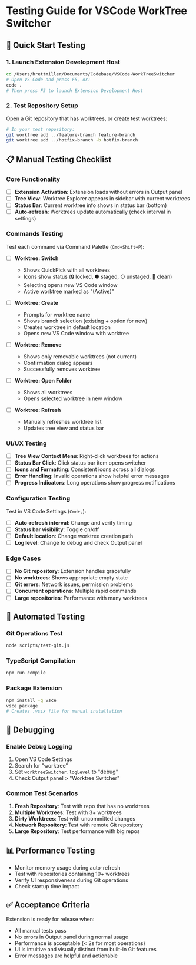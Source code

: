 # Testing Guide for VSCode WorkTree Switcher

## 🚀 Quick Start Testing

### 1. Launch Extension Development Host
```bash
cd /Users/brettmiller/Documents/Codebase/VSCode-WorkTreeSwitcher
# Open VS Code and press F5, or:
code . 
# Then press F5 to launch Extension Development Host
```

### 2. Test Repository Setup
Open a Git repository that has worktrees, or create test worktrees:
```bash
# In your test repository:
git worktree add ../feature-branch feature-branch
git worktree add ../hotfix-branch -b hotfix-branch
```

## 📋 Manual Testing Checklist

### Core Functionality
- [ ] **Extension Activation**: Extension loads without errors in Output panel
- [ ] **Tree View**: Worktree Explorer appears in sidebar with current worktrees
- [ ] **Status Bar**: Current worktree info shows in status bar (bottom)
- [ ] **Auto-refresh**: Worktrees update automatically (check interval in settings)

### Commands Testing
Test each command via Command Palette (`Cmd+Shift+P`):

- [ ] **Worktree: Switch**
  - Shows QuickPick with all worktrees
  - Icons show status (🔒 locked, ● staged, ○ unstaged, 📁 clean)
  - Selecting opens new VS Code window
  - Active worktree marked as "(Active)"

- [ ] **Worktree: Create**
  - Prompts for worktree name
  - Shows branch selection (existing + option for new)
  - Creates worktree in default location
  - Opens new VS Code window with worktree

- [ ] **Worktree: Remove**
  - Shows only removable worktrees (not current)
  - Confirmation dialog appears
  - Successfully removes worktree

- [ ] **Worktree: Open Folder**
  - Shows all worktrees
  - Opens selected worktree in new window

- [ ] **Worktree: Refresh**
  - Manually refreshes worktree list
  - Updates tree view and status bar

### UI/UX Testing
- [ ] **Tree View Context Menu**: Right-click worktrees for actions
- [ ] **Status Bar Click**: Click status bar item opens switcher
- [ ] **Icons and Formatting**: Consistent icons across all dialogs
- [ ] **Error Handling**: Invalid operations show helpful error messages
- [ ] **Progress Indicators**: Long operations show progress notifications

### Configuration Testing
Test in VS Code Settings (`Cmd+,`):
- [ ] **Auto-refresh interval**: Change and verify timing
- [ ] **Status bar visibility**: Toggle on/off
- [ ] **Default location**: Change worktree creation path
- [ ] **Log level**: Change to debug and check Output panel

### Edge Cases
- [ ] **No Git repository**: Extension handles gracefully
- [ ] **No worktrees**: Shows appropriate empty state
- [ ] **Git errors**: Network issues, permission problems
- [ ] **Concurrent operations**: Multiple rapid commands
- [ ] **Large repositories**: Performance with many worktrees

## 🔧 Automated Testing

### Git Operations Test
```bash
node scripts/test-git.js
```

### TypeScript Compilation
```bash
npm run compile
```

### Package Extension
```bash
npm install -g vsce
vsce package
# Creates .vsix file for manual installation
```

## 🐛 Debugging

### Enable Debug Logging
1. Open VS Code Settings
2. Search for "worktree"
3. Set `worktreeSwitcher.logLevel` to "debug"
4. Check Output panel > "Worktree Switcher"

### Common Test Scenarios
1. **Fresh Repository**: Test with repo that has no worktrees
2. **Multiple Worktrees**: Test with 3+ worktrees
3. **Dirty Worktrees**: Test with uncommitted changes
4. **Network Repository**: Test with remote Git repository
5. **Large Repository**: Test performance with big repos

## 📊 Performance Testing
- Monitor memory usage during auto-refresh
- Test with repositories containing 10+ worktrees
- Verify UI responsiveness during Git operations
- Check startup time impact

## ✅ Acceptance Criteria
Extension is ready for release when:
- All manual tests pass
- No errors in Output panel during normal usage
- Performance is acceptable (< 2s for most operations)
- UI is intuitive and visually distinct from built-in Git features
- Error messages are helpful and actionable
